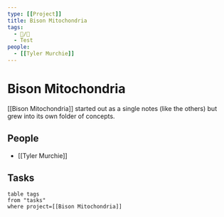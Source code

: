 ```yaml
---
type: [[Project]]
title: Bison Mitochondria
tags: 
  - 📝/🌱
  - Test
people:
  - [[Tyler Murchie]]
---
```


# Bison Mitochondria

[[Bison Mitochondria]] started out as a single notes (like the others) but grew into its own folder of concepts.

## People

- [[Tyler Murchie]]

## Tasks

```dataview
table tags
from "tasks"
where project=[[Bison Mitochondria]]
```
